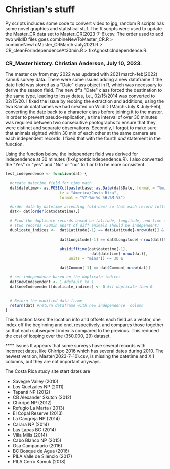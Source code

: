 # Christian's stuff
Py scripts includes some code to convert video to jpg, random R scripts has some novel graphics and statistical stuf. The R scripts were used to update the Master_CR
data set to Master_CR(2023-7-6).csv. 
The order used to add two wildID files goes combineNewToMaster_CR.R > combineNewToMaster_CRMarch-July2021.R > CR_cleanForIndependenceAt30min.R > fixAgnosticIndependence.R. 

### CR_Master history. Christian Anderson, July 10, 2023.

The master csv from may 2022 was updated with 2021 march-feb(2022) kamuk survey data. There were some issues adding a new dataframe if 
the date field was stored as a "Date" class object in R, which was necessary to derive the season field. The new df's "Date" class forced the destination to the 
same type, leading to lossy dates, i.e., 02/15/2014 was converted to 02/15/20. I fixed the issue by redoing the 
extraction and additions, using the two Kamuk dataframes we had created on WildID (March-July & July-Feb), converting the date back to a 
character class before joining it to the master. 
In order to prevent pseudo-replication, a time interval of over 30 minutes was required between two consecutive photographs to ensure that they were distinct and separate observations.
Secondly, I forgot to make sure that animals sighted within 30 min of each other at the same camera are each independent records. I fixed that with the fourth *and* 
statement in the function. 

Using the function below, the independent field was derived for independence at 30 minutes (fixAgnosticIndependence.R). I also converted the "Yes" or "yes" and "No" or "no" to 1 or 0 to be more consistent.
```R
test_independence <- function(dat) { 
  
  #create datetime field for time math
  dat$datetime<- as.POSIXct(paste(base::as.Date(dat$Date, format = "%m/%d/%Y") , dat$Time),
                        tz = "America/Costa_Rica",
                        format = "%Y-%m-%d %H:%M:%S")
  
  #order data by datetime ascending (old-new) so that each record follows the previous chronologically
  dat<- dat[order(dat$datetime),]
  
  # Find the duplicate records based on latitude, longitude, and time difference and whether animal is different, 
  # (two records <30min apart of diff animals should be independent)
  duplicate_indices <-  dat$Latitude[-1] == dat$Latitude[-nrow(dat)] &
    
                        dat$Longitude[-1] == dat$Longitude[-nrow(dat)]&
    
                        abs(difftime(dat$datetime[-1], 
                                      dat$datetime[-nrow(dat)], 
                            units = "mins")) <= 30 &
    
                        dat$Common[-1] == dat$Common[-nrow(dat)]
  
  # set independence based on the duplicate indices 
  dat$newIndependent <- 1 #default to 1
  dat$newIndependent[duplicate_indices] <- 0 #if duplicate then 0
  
  
  # Return the modified data frame
  return(dat) #return dataframe with new independence  column
}
```
This function takes the location info and offsets each field as a vector, one index off the beginning and end, respectively, and compares those together 
so that each subsequent index is compared to the previous. This reduced the cost of looping over the (350,000, 29) dataset. 

**** Issues
It appears that some surveys have several records with incorrect dates, like Chirripo 2016 which has several dates during 2010. The newest 
version, Master(2023-7-10).csv, is missing the datetime and X.1 columns, but they are not important anyways. 

The Costa Rica study site start dates are
* Savegre Valley (2010)
* Los Quetzales NP (2011)
* Tapantí NP (2012)
* CB Alexander Skutch (2012)
* Chirripó NP (2012)
* Refugio La Marta ( 2013)
* El Copal Reserve (2013)
* La Cangreja NP (2014)
* Carara NP (2014)
* Las Lapas BC (2014)
* Villa Mills (2014)
* Cabo Blanco NP (2015)
* Osa Campanario (2016)
* BC Bosque de Agua (2016)
* PILA Valle de Silencio (2017)
* PILA Cerro Kamuk (2018)


